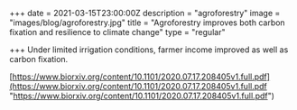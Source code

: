 +++
date = 2021-03-15T23:00:00Z
description = "agroforestry"
image = "images/blog/agroforestry.jpg"
title = "Agroforestry improves both carbon fixation and resilience to climate change"
type = "regular"

+++
Under limited irrigation conditions, farmer income improved as well as carbon fixation.

[https://www.biorxiv.org/content/10.1101/2020.07.17.208405v1.full.pdf](https://www.biorxiv.org/content/10.1101/2020.07.17.208405v1.full.pdf "https://www.biorxiv.org/content/10.1101/2020.07.17.208405v1.full.pdf")
